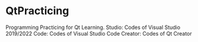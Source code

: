 # QtPracticing
Programming Practicing  for Qt Learning.
Studio: Codes of Visual Studio 2019/2022
Code: Codes of Visual Studio Code
Creator: Codes of Qt Creator
